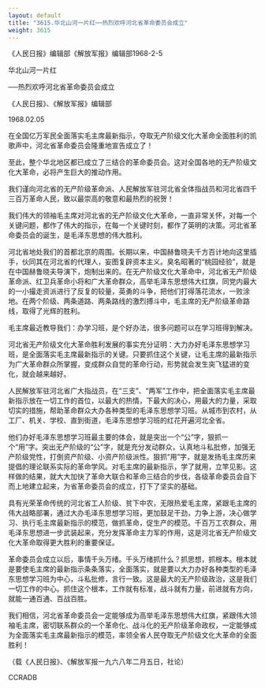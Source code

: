 ```yaml
---
layout: default
title: "3615.华北山河一片红──热烈欢呼河北省革命委员会成立"
weight: 3615
---
```


《人民日报》编辑部《解放军报》编辑部1968-2-5

华北山河一片红

──热烈欢呼河北省革命委员会成立

《人民日报》、《解放军报》编辑部

1968.02.05

在全国亿万军民全面落实毛主席最新指示，夺取无产阶级文化大革命全面胜利的凯歌声中，河北省革命委员会隆重地宣告成立了！

至此，整个华北地区都已成立了三结合的革命委员会。这对全国各地的无产阶级文化大革命，必将产生巨大的推动作用。

我们谨向河北省的无产阶级革命派、人民解放军驻河北省全体指战员和河北省四千三百万革命人民，致以最崇高的敬意和最热烈的祝贺！

我们伟大的领袖毛主席对河北省的无产阶级文化大革命，一直非常关怀，对每一个关键问题，都作了伟大的指示，在每一个关键时刻，都作了英明的决策。河北省革命委员会的诞生，是毛泽东思想的伟大胜利。

河北省地处我们的首都北京的周围。长期以来，中国赫鲁晓夫千方百计地向这里插手，伙同其在河北省的代理人，妄图复辟资本主义。臭名昭著的“桃园经验”，就是在中国赫鲁晓夫导演下，炮制出来的。在无产阶级文化大革命中，河北省无产阶级革命派、红卫兵革命小将和广大革命群众，高举毛泽东思想伟大红旗，同党内最大的一小撮走资派进行了反复的较量，英勇的斗争，把他们打得落花流水，一败涂地。在两个阶级、两条道路、两条路线的激烈搏斗中，毛主席的无产阶级革命路线，取得了光辉的胜利。

毛主席最近教导我们：办学习班，是个好办法，很多问题可以在学习班得到解决。

河北省无产阶级文化大革命胜利发展的事实充分证明：大力办好毛泽东思想学习班，是全面落实毛主席最新指示的关键。只要抓住这个关键，让毛主席的最新指示为广大革命群众所掌握，变成群众自觉的革命行动，形势就会发生突飞猛进的变化，就会越来越好。

人民解放军驻河北省广大指战员，在“三支”、“两军”工作中，把全面落实毛主席最新指示放在一切工作的首位，以最大的热情，下最大的决心，用最大的力量，采取切实的措施，帮助革命群众大办各种类型的毛泽东思想学习班。从城市到农村，从工厂、机关、学校、直到街道，毛泽东思想学习班的红花开遍河北全省。

他们办好毛泽东思想学习班最主要的体会，就是突出一个“公”字，狠抓一个“用”字。突出无产阶级的“公”字，就是充分发动群众，认真地斗私批修，加强无产阶级党性，打倒资产阶级、小资产阶级派性。狠抓“用”字，就是发扬毛主席历来提倡的理论联系实际的革命学风。对毛主席的最新指示，学了就用，立竿见影。这样做的结果，就大大加快了革命大联合和革命三结合的步伐，各级革命委员会自下而上地建立起来，为省革命委员会的成立，打下了坚实的基础。

具有光荣革命传统的河北省工人阶级、贫下中农，无限热爱毛主席，紧跟毛主席的伟大战略部署，通过大办毛泽东思想学习班，更加鼓足干劲，力争上游，决心做学习、执行毛主席最新指示的模范，做抓革命，促生产的模范。千百万工农群众，用毛泽东思想进一步武装起来，充分发挥革命主力军的作用，这是河北省无产阶级文化大革命取得更大胜利的重要保证。

革命委员会成立以后，事情千头万绪。千头万绪抓什么？抓思想，抓根本。根本就是要使毛主席的最新指示条条落实，全面落实，就是要以大力办好各种类型的毛泽东思想学习班为中心，斗私批修，言行一致。这是最大的无产阶级政治，这是我们一切工作的中心。抓住这个根本，工作就有标准，战斗就有力量，前进就有方向，就能一通百通、百战百胜。

我们相信，河北省革命委员会一定能够成为高举毛泽东思想伟大红旗，紧跟伟大领袖毛主席，密切联系群众的一个革命化、战斗化的无产阶级革命政权，一定能够成为全面落实毛主席最新指示的模范，率领全省人民夺取无产阶级文化大革命的全面胜利！

（载《人民日报》、《解放军报一九六八年二月五日，社论）

CCRADB

